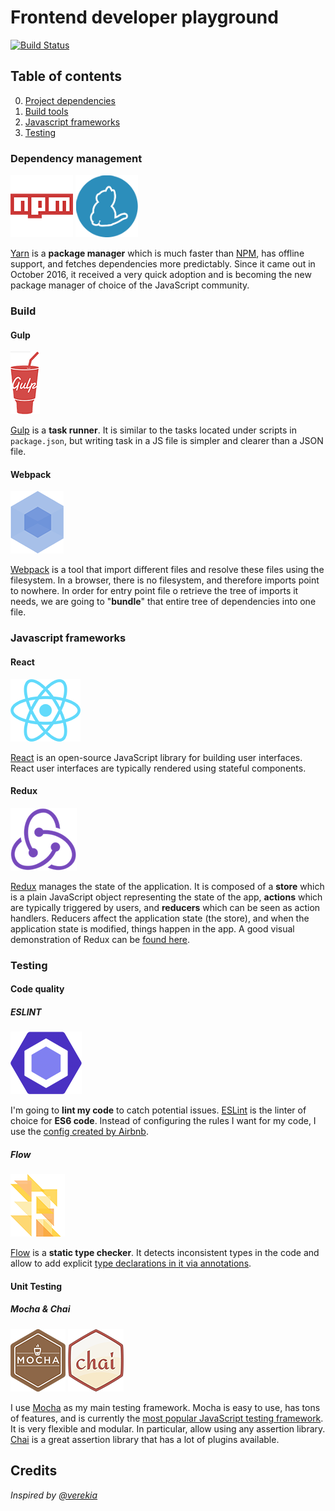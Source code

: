 # Frontend developer playground

[![Build Status](https://travis-ci.org/igitscor/frontend-developer.svg?branch=master)](https://travis-ci.org/igitiscor/frontend-developer)

## Table of contents

0. [Project dependencies](#dependency-management)
0. [Build tools](#build)
0. [Javascript frameworks](#javascript-frameworks)
0. [Testing](#testing)

### Dependency management

[![Yarn](/docs/img/npm.png)](https://npmjs.com/)
[![Yarn](/docs/img/yarn.png)](https://yarnpkg.com/)

[Yarn](https://yarnpkg.com/) is a **package manager** which is much faster than [NPM](https://npmjs.com/), has offline support, and fetches dependencies more predictably. Since it came out in October 2016, it received a very quick adoption and is becoming the new package manager of choice of the JavaScript community.

### Build

#### Gulp
[![Gulp](/docs/img/gulp.png)](http://gulpjs.com/)

[Gulp](http://gulpjs.com/) is a **task runner**. It is similar to the tasks located under scripts in `package.json`, but writing task in a JS file is simpler and clearer than a JSON file.

#### Webpack

[![Webpack](/docs/img/webpack.png)](https://webpack.github.io/)

[Webpack](https://webpack.github.io/) is a tool that import different files and resolve these files using the filesystem. In a browser, there is no filesystem, and therefore imports point to nowhere. In order for entry point file o retrieve the tree of imports it needs, we are going to "**bundle**" that entire tree of dependencies into one file.

### Javascript frameworks

#### React

[![React](/docs/img/react.png)](https://facebook.github.io/react/)

[React](https://facebook.github.io/react/) is an open-source JavaScript library for building user interfaces. React user interfaces are typically rendered using stateful components.

#### Redux

[![Redux](/docs/img/redux.png)](http://redux.js.org/)

[Redux](http://redux.js.org/) manages the state of the application. It is composed of a **store** which is a plain JavaScript object representing the state of the app, **actions** which are typically triggered by users, and **reducers** which can be seen as action handlers. Reducers affect the application state (the store), and when the application state is modified, things happen in the app. A good visual demonstration of Redux can be [found here](http://slides.com/jenyaterpil/redux-from-twitter-hype-to-production#/9).

### Testing

#### Code quality

##### ESLINT

[![ESLint](/docs/img/eslint.png)](http://eslint.org/)

I'm going to **lint my code** to catch potential issues. [ESLint](http://eslint.org/) is the linter of choice for **ES6 code**. Instead of configuring the rules I want for my code, I use the [config created by Airbnb](https://github.com/airbnb/javascript).

##### Flow

[![Flow](/docs/img/flow.png)](https://flowtype.org/)

[Flow](https://flowtype.org/) is a **static type checker**. It detects inconsistent types in the code and allow to add explicit [type declarations in it via annotations](https://flowtype.org/docs/type-annotations.html).

#### Unit Testing

##### Mocha & Chai

[![Mocha](/docs/img/mocha.png)](https://mochajs.org/)
[![Chai](/docs/img/chai.png)](http://chaijs.com/)

I use [Mocha](https://mochajs.org/) as my main testing framework. Mocha is easy to use, has tons of features, and is currently the [most popular JavaScript testing framework](http://stateofjs.com/2016/testing/). It is very flexible and modular. In particular, allow using any assertion library. [Chai](http://chaijs.com/) is a great assertion library that has a lot of plugins available.

## Credits

_Inspired by [@verekia](https://twitter.com/verekia)_
